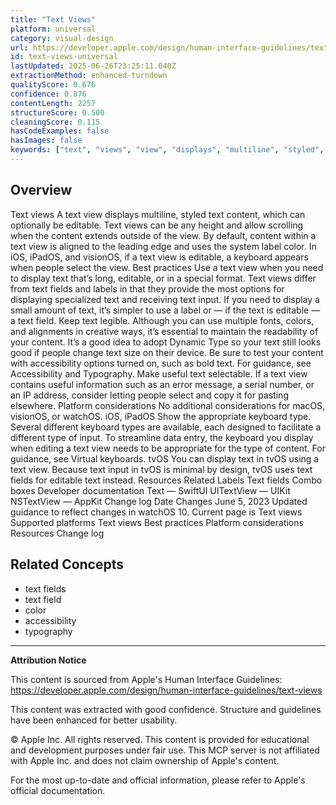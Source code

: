 ```yaml
---
title: "Text Views"
platform: universal
category: visual-design
url: https://developer.apple.com/design/human-interface-guidelines/text-views
id: text-views-universal
lastUpdated: 2025-06-26T23:25:11.040Z
extractionMethod: enhanced-turndown
qualityScore: 0.676
confidence: 0.876
contentLength: 2257
structureScore: 0.500
cleaningScore: 0.115
hasCodeExamples: false
hasImages: false
keywords: ["text", "views", "view", "displays", "multiline", "styled", "content", "which", "optionally", "editable"]
---
```

## Overview

Text views A text view displays multiline, styled text content, which can optionally be editable. Text views can be any height and allow scrolling when the content extends outside of the view. By default, content within a text view is aligned to the leading edge and uses the system label color. In iOS, iPadOS, and visionOS, if a text view is editable, a keyboard appears when people select the view. Best practices Use a text view when you need to display text that’s long, editable, or in a special format. Text views differ from text fields and labels in that they provide the most options for displaying specialized text and receiving text input. If you need to display a small amount of text, it’s simpler to use a label or — if the text is editable — a text field. Keep text legible. Although you can use multiple fonts, colors, and alignments in creative ways, it’s essential to maintain the readability of your content. It’s a good idea to adopt Dynamic Type so your text still looks good if people change text size on their device. Be sure to test your content with accessibility options turned on, such as bold text. For guidance, see Accessibility and Typography. Make useful text selectable. If a text view contains useful information such as an error message, a serial number, or an IP address, consider letting people select and copy it for pasting elsewhere. Platform considerations No additional considerations for macOS, visionOS, or watchOS. iOS, iPadOS Show the appropriate keyboard type. Several different keyboard types are available, each designed to facilitate a different type of input. To streamline data entry, the keyboard you display when editing a text view needs to be appropriate for the type of content. For guidance, see Virtual keyboards. tvOS You can display text in tvOS using a text view. Because text input in tvOS is minimal by design, tvOS uses text fields for editable text instead. Resources Related Labels Text fields Combo boxes Developer documentation Text — SwiftUI UITextView — UIKit NSTextView — AppKit Change log Date Changes June 5, 2023 Updated guidance to reflect changes in watchOS 10. Current page is Text views Supported platforms Text views Best practices Platform considerations Resources Change log

## Related Concepts

- text fields
- text field
- color
- accessibility
- typography

---

**Attribution Notice**

This content is sourced from Apple's Human Interface Guidelines: https://developer.apple.com/design/human-interface-guidelines/text-views

This content was extracted with good confidence. Structure and guidelines have been enhanced for better usability.

© Apple Inc. All rights reserved. This content is provided for educational and development purposes under fair use. This MCP server is not affiliated with Apple Inc. and does not claim ownership of Apple's content.

For the most up-to-date and official information, please refer to Apple's official documentation.
